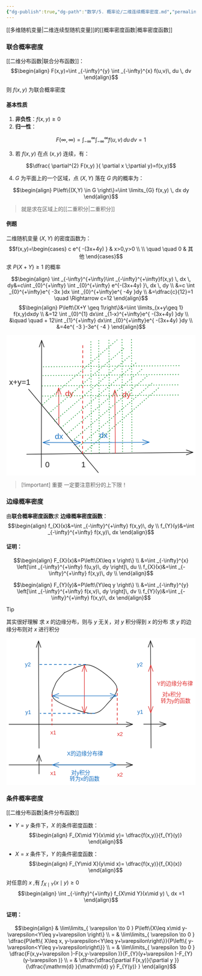```yaml
---
{"dg-publish":true,"dg-path":"数学/5. 概率论/二维连续概率密度.md","permalink":"/数学/5. 概率论/二维连续概率密度/","dgPassFrontmatter":true,"noteIcon":"","created":"2024-04-16T13:01:27.313+08:00","updated":"2025-04-14T11:45:19.440+08:00"}
---
```


[[多维随机变量\|二维连续型随机变量]]的[[概率密度函数\|概率密度函数]]
### 联合概率密度
[[二维分布函数\|联合分布函数]]：
$$\begin{align}
F(x,y)=\int _{-\infty}^{y} \int _{-\infty}^{x} f(u,v)\, du \, dv 
\end{align}$$

则 $f(x,y)$ 为联合概率密度
#### 基本性质
1. **非负性**：$f(x,y)\geq 0$
2. **归一性**：
 
 $$F(\infty,\infty)=\int _{-\infty}^{\infty} \int _{-\infty}^{\infty} f(u,v)\, du \, dv=1$$

3. 若 $f(x,y)$ 在点 $(x,y)$ 连续，有：

$$\dfrac{ \partial^{2} F(x,y) }{ \partial x \;\partial y}=f(x,y)$$
	
4.  $G$ 为平面上的一个区域，点 $(X,Y)$ 落在 $G$ 内的概率为：

$$\begin{align}
P\left\{(X,Y) \in G \right\}=\iint \limits_{G} f(x,y) \, dx dy
\end{align}$$

>就是求在区域上的[[二重积分\|二重积分]] 

#### 例题
二维随机变量 $(X,Y)$ 的密度函数为：
$$f(x,y)=\begin{cases}
c e^{ -(3x+4y) }  & x>0,y>0 \\ \\
\quad \quad 0 & 其他
\end{cases}$$
求 $P\left\{X+Y \right\}\geq 1$ 的概率

$$\begin{align}
\int _{-\infty}^{+\infty}\int _{-\infty}^{+\infty}f(x,y) \, dx  \, dy&=c\int _{0}^{+\infty} \int _{0}^{+\infty} e^{-(3x+4y)  }\, dx \, dy \\
&=c  \int _{0}^{+\infty}e^{ -3x }dx \int _{0}^{+\infty}e^{ -4y }dy \\
&=\dfrac{c}{12}=1  \quad  \Rightarrow c=12
\end{align}$$
$$\begin{align}
P\left\{X+Y \geq 1\right\}&=\iint \limits_{x+y\geq 1} f(x,y)dxdy \\
&=12 \int _{0}^{1} dx\int _{1-x}^{+\infty}e^{ -(3x+4y) }dy \\
&\quad \quad +   12\int _{1}^{+\infty} dx\int _{0}^{+\infty}e^{ -(3x+4y) }dy \\
&=4e^{ -3 }-3e^{ -4 }
\end{align}$$

<svg xmlns="http://www.w3.org/2000/svg" version="1.1" viewBox="0 0 677.4140452238789 501.04252578648834" width="677.4140452238789" height="501.04252578648834">  <!-- svg-source:excalidraw -->    <defs>    <style class="style-fonts">      @font-face {        font-family: "Virgil";        src: url("https://excalidraw.com/Virgil.woff2");      }      @font-face {        font-family: "Cascadia";        src: url("https://excalidraw.com/Cascadia.woff2");      }      @font-face {        font-family: "Assistant";        src: url("https://excalidraw.com/Assistant-Regular.woff2");      }    </style>      </defs>  <rect x="0" y="0" width="677.4140452238789" height="501.04252578648834" fill="#ffffff"></rect><g stroke-linecap="round"><g transform="translate(72.93601732777506 425.53853557862635) rotate(0 297.23901394805193 -3.4355888539308808)"><path d="M0 0 C127.48 -1.47, 254.97 -2.95, 594.48 -6.87 M0 0 C136.09 -1.57, 272.18 -3.15, 594.48 -6.87" stroke="#1e1e1e" stroke-width="2" fill="none"></path></g><g transform="translate(72.93601732777506 425.53853557862635) rotate(0 297.23901394805193 -3.4355888539308808)"><path d="M571.09 1.95 C576.1 0.06, 581.12 -1.83, 594.48 -6.87 M571.09 1.95 C576.44 -0.07, 581.8 -2.09, 594.48 -6.87" stroke="#1e1e1e" stroke-width="2" fill="none"></path></g><g transform="translate(72.93601732777506 425.53853557862635) rotate(0 297.23901394805193 -3.4355888539308808)"><path d="M570.89 -15.15 C575.95 -13.37, 581.01 -11.6, 594.48 -6.87 M570.89 -15.15 C576.29 -13.25, 581.69 -11.36, 594.48 -6.87" stroke="#1e1e1e" stroke-width="2" fill="none"></path></g></g><mask></mask><g stroke-linecap="round"><g transform="translate(125.1357188354823 472.4150987414514) rotate(0 0.6284646426929612 -226.8099440492656)"><path d="M0 0 C0.26 -93.21, 0.52 -186.43, 1.26 -453.62 M0 0 C0.29 -103.6, 0.57 -207.19, 1.26 -453.62" stroke="#1e1e1e" stroke-width="2" fill="none"></path></g><g transform="translate(125.1357188354823 472.4150987414514) rotate(0 0.6284646426929612 -226.8099440492656)"><path d="M9.74 -430.1 C8 -434.94, 6.25 -439.77, 1.26 -453.62 M9.74 -430.1 C7.8 -435.47, 5.87 -440.84, 1.26 -453.62" stroke="#1e1e1e" stroke-width="2" fill="none"></path></g><g transform="translate(125.1357188354823 472.4150987414514) rotate(0 0.6284646426929612 -226.8099440492656)"><path d="M-7.36 -430.15 C-5.59 -434.97, -3.82 -439.8, 1.26 -453.62 M-7.36 -430.15 C-5.39 -435.51, -3.42 -440.87, 1.26 -453.62" stroke="#1e1e1e" stroke-width="2" fill="none"></path></g></g><mask></mask><g stroke-linecap="round"><g transform="translate(79.5903103362948 193.11215612886076) rotate(0 124.7276036879598 148.9651848288138)"><path d="M0 0 C85.94 102.64, 171.88 205.28, 249.46 297.93 M0 0 C93.82 112.05, 187.64 224.11, 249.46 297.93" stroke="#1e1e1e" stroke-width="2" fill="none"></path></g></g><mask></mask><g transform="translate(10 152.30949123134997) rotate(0 38.1376953125 16.100000000000023)"><text x="0" y="25.760546874999996" font-family="Helvetica, Segoe UI Emoji" font-size="28px" fill="#1e1e1e" text-anchor="start" style="white-space: pre;" direction="ltr" dominant-baseline="alphabetic">x+y=1</text></g><g transform="translate(268.09233246175836 445.9295829563325) rotate(0 7.7861328125 16.100000000000023)"><text x="0" y="25.760546874999996" font-family="Helvetica, Segoe UI Emoji" font-size="28px" fill="#1e1e1e" text-anchor="start" style="white-space: pre;" direction="ltr" dominant-baseline="alphabetic">1</text></g><g stroke-linecap="round"><g transform="translate(272.8403781607931 422.9546413025257) rotate(0 0.3074912297925039 -197.73894732413885)"><path d="M0 0 C0.2 -125.85, 0.39 -251.7, 0.61 -395.48" stroke="#e03131" stroke-width="2.5" fill="none" stroke-dasharray="8 10"></path></g></g><mask></mask><g stroke-linecap="round"><g transform="translate(188.07260871961444 319.6901762082218) rotate(0 -0.3331432283880531 -65.49234231337289)"><path d="M0 0 C-0.17 -33.92, -0.35 -67.83, -0.67 -130.98 M0 0 C-0.22 -43.17, -0.44 -86.35, -0.67 -130.98" stroke="#e03131" stroke-width="2" fill="none"></path></g><g transform="translate(188.07260871961444 319.6901762082218) rotate(0 -0.3331432283880531 -65.49234231337289)"><path d="M8 -107.54 C5.76 -113.61, 3.51 -119.68, -0.67 -130.98 M8 -107.54 C5.15 -115.26, 2.29 -122.99, -0.67 -130.98" stroke="#e03131" stroke-width="2" fill="none"></path></g><g transform="translate(188.07260871961444 319.6901762082218) rotate(0 -0.3331432283880531 -65.49234231337289)"><path d="M-9.1 -107.45 C-6.91 -113.54, -4.73 -119.64, -0.67 -130.98 M-9.1 -107.45 C-6.32 -115.21, -3.54 -122.96, -0.67 -130.98" stroke="#e03131" stroke-width="2" fill="none"></path></g></g><mask></mask><g stroke-linecap="round"><g transform="translate(131.16829451116791 383.33164915130556) rotate(0 67.4478666178477 0.19663617335174877)"><path d="M0 0 C44.14 0.13, 88.28 0.26, 134.9 0.39 M0 0 C39.93 0.12, 79.86 0.23, 134.9 0.39" stroke="#1971c2" stroke-width="2" fill="none"></path></g><g transform="translate(131.16829451116791 383.33164915130556) rotate(0 67.4478666178477 0.19663617335174877)"><path d="M23.52 -8.48 C15.82 -5.71, 8.13 -2.93, 0 0 M23.52 -8.48 C16.56 -5.97, 9.59 -3.46, 0 0" stroke="#1971c2" stroke-width="2" fill="none"></path></g><g transform="translate(131.16829451116791 383.33164915130556) rotate(0 67.4478666178477 0.19663617335174877)"><path d="M23.47 8.62 C15.79 5.8, 8.11 2.98, 0 0 M23.47 8.62 C16.52 6.07, 9.57 3.52, 0 0" stroke="#1971c2" stroke-width="2" fill="none"></path></g><g transform="translate(131.16829451116791 383.33164915130556) rotate(0 67.4478666178477 0.19663617335174877)"><path d="M111.38 8.88 C119.07 6.1, 126.77 3.32, 134.9 0.39 M111.38 8.88 C118.34 6.36, 125.3 3.85, 134.9 0.39" stroke="#1971c2" stroke-width="2" fill="none"></path></g><g transform="translate(131.16829451116791 383.33164915130556) rotate(0 67.4478666178477 0.19663617335174877)"><path d="M111.43 -8.23 C119.11 -5.41, 126.79 -2.59, 134.9 0.39 M111.43 -8.23 C118.38 -5.67, 125.32 -3.12, 134.9 0.39" stroke="#1971c2" stroke-width="2" fill="none"></path></g></g><mask></mask><g transform="translate(139.04361624280227 445.65827524720044) rotate(0 7.7861328125 16.100000000000023)"><text x="0" y="25.760546874999996" font-family="Helvetica, Segoe UI Emoji" font-size="28px" fill="#1e1e1e" text-anchor="start" style="white-space: pre;" direction="ltr" dominant-baseline="alphabetic">0</text></g><g stroke-linecap="round"><g transform="translate(276.36475754066714 384.4987995180495) rotate(0 117.25617055013254 -1.081708396576687)"><path d="M0 0 C50.82 -0.47, 101.64 -0.94, 234.51 -2.16 M0 0 C86.15 -0.79, 172.31 -1.59, 234.51 -2.16" stroke="#1971c2" stroke-width="2" fill="none"></path></g><g transform="translate(276.36475754066714 384.4987995180495) rotate(0 117.25617055013254 -1.081708396576687)"><path d="M211.1 6.6 C216.17 4.7, 221.25 2.8, 234.51 -2.16 M211.1 6.6 C219.7 3.38, 228.3 0.16, 234.51 -2.16" stroke="#1971c2" stroke-width="2" fill="none"></path></g><g transform="translate(276.36475754066714 384.4987995180495) rotate(0 117.25617055013254 -1.081708396576687)"><path d="M210.94 -10.5 C216.05 -8.69, 221.16 -6.89, 234.51 -2.16 M210.94 -10.5 C219.6 -7.44, 228.26 -4.37, 234.51 -2.16" stroke="#1971c2" stroke-width="2" fill="none"></path></g></g><mask></mask><g stroke-linecap="round"><g transform="translate(389.97642326193454 422.0125985537918) rotate(0 -0.8704092028526702 -112.72073869367318)"><path d="M0 0 C-0.57 -74.02, -1.14 -148.04, -1.74 -225.44 M0 0 C-0.5 -64.25, -0.99 -128.5, -1.74 -225.44" stroke="#e03131" stroke-width="2" fill="none"></path></g><g transform="translate(389.97642326193454 422.0125985537918) rotate(0 -0.8704092028526702 -112.72073869367318)"><path d="M6.99 -202.02 C4.12 -209.71, 1.26 -217.4, -1.74 -225.44 M6.99 -202.02 C4.5 -208.69, 2.01 -215.37, -1.74 -225.44" stroke="#e03131" stroke-width="2" fill="none"></path></g><g transform="translate(389.97642326193454 422.0125985537918) rotate(0 -0.8704092028526702 -112.72073869367318)"><path d="M-10.11 -201.88 C-7.36 -209.62, -4.61 -217.35, -1.74 -225.44 M-10.11 -201.88 C-7.72 -208.6, -5.34 -215.31, -1.74 -225.44" stroke="#e03131" stroke-width="2" fill="none"></path></g></g><mask></mask><g transform="translate(210.2548571435218 192.60909552399698) rotate(0 14.7861328125 16.100000000000023)"><text x="0" y="25.760546874999996" font-family="Helvetica, Segoe UI Emoji" font-size="28px" fill="#e03131" text-anchor="start" style="white-space: pre;" direction="ltr" dominant-baseline="alphabetic">dy</text></g><g transform="translate(414.8009740277312 196.60104731338743) rotate(0 14.7861328125 16.100000000000023)"><text x="0" y="25.760546874999996" font-family="Helvetica, Segoe UI Emoji" font-size="28px" fill="#e03131" text-anchor="start" style="white-space: pre;" direction="ltr" dominant-baseline="alphabetic">dy</text></g><g transform="translate(173.6092680008269 345.4983840738307) rotate(0 14.7861328125 16.100000000000023)"><text x="0" y="25.760546874999996" font-family="Helvetica, Segoe UI Emoji" font-size="28px" fill="#1971c2" text-anchor="start" style="white-space: pre;" direction="ltr" dominant-baseline="alphabetic">dx</text></g><g transform="translate(332.87401533789034 341.6292598950738) rotate(0 14.7861328125 16.100000000000023)"><text x="0" y="25.760546874999996" font-family="Helvetica, Segoe UI Emoji" font-size="28px" fill="#1971c2" text-anchor="start" style="white-space: pre;" direction="ltr" dominant-baseline="alphabetic">dx</text></g><g stroke-linecap="round"><g transform="translate(129.34657835952476 247.92457482606437) rotate(0 133.93850009713083 -115.88307272555937)"><path d="M0 0 C85.5 -73.97, 170.99 -147.94, 267.88 -231.77" stroke="#2f9e44" stroke-width="2.5" fill="none" stroke-dasharray="1.5 8"></path></g></g><mask></mask><g stroke-linecap="round"><g transform="translate(152.66765450086586 278.9667876558558) rotate(0 133.93850009713083 -115.88307272555937)"><path d="M0 0 C72.94 -63.1, 145.87 -126.21, 267.88 -231.77" stroke="#2f9e44" stroke-width="2.5" fill="none" stroke-dasharray="1.5 8"></path></g></g><mask></mask><g stroke-linecap="round"><g transform="translate(172.57452218675598 307.1726557267914) rotate(0 133.93850009713083 -115.88307272555937)"><path d="M0 0 C73.25 -63.37, 146.49 -126.75, 267.88 -231.77" stroke="#2f9e44" stroke-width="2.5" fill="none" stroke-dasharray="1.5 8"></path></g></g><mask></mask><g stroke-linecap="round"><g transform="translate(196.2632117372441 330.7300795049762) rotate(0 133.93850009713083 -115.88307272555937)"><path d="M0 0 C83.79 -72.49, 167.58 -144.99, 267.88 -231.77" stroke="#2f9e44" stroke-width="2.5" fill="none" stroke-dasharray="1.5 8"></path></g></g><mask></mask><g stroke-linecap="round"><g transform="translate(217.53588398703505 353.44710804195915) rotate(0 133.93850009713083 -115.88307272555937)"><path d="M0 0 C96.48 -83.47, 192.95 -166.94, 267.88 -231.77" stroke="#2f9e44" stroke-width="2.5" fill="none" stroke-dasharray="1.5 8"></path></g></g><mask></mask><g stroke-linecap="round"><g transform="translate(236.54981549945205 377.5035408391507) rotate(0 133.93850009713083 -115.88307272555937)"><path d="M0 0 C90.62 -78.41, 181.24 -156.81, 267.88 -231.77" stroke="#2f9e44" stroke-width="2.5" fill="none" stroke-dasharray="1.5 8"></path></g></g><mask></mask><g stroke-linecap="round"><g transform="translate(253.90927027478256 402.87302087204375) rotate(0 133.93850009713083 -115.88307272555937)"><path d="M0 0 C87.49 -75.69, 174.97 -151.39, 267.88 -231.77" stroke="#2f9e44" stroke-width="2.5" fill="none" stroke-dasharray="1.5 8"></path></g></g><mask></mask><g stroke-linecap="round"><g transform="translate(277.5980463836436 419.86486223823067) rotate(0 133.93850009713083 -115.88307272555937)"><path d="M0 0 C61.74 -53.41, 123.47 -106.83, 267.88 -231.77" stroke="#2f9e44" stroke-width="2.5" fill="none" stroke-dasharray="1.5 8"></path></g></g><mask></mask><g stroke-linecap="round"><g transform="translate(132.3688596438933 112.78262267147738) rotate(0 246.42036056569896 -1.8423955880635958)"><path d="M0 0 C119.78 -0.9, 239.55 -1.79, 492.84 -3.68" stroke="#2f9e44" stroke-width="2.5" fill="none" stroke-dasharray="1.5 8"></path></g></g><mask></mask><g stroke-linecap="round"><g transform="translate(130.52647923669656 144.26913791943753) rotate(0 246.42036056569896 -1.8423955880635958)"><path d="M0 0 C106.12 -0.79, 212.25 -1.59, 492.84 -3.68" stroke="#2f9e44" stroke-width="2.5" fill="none" stroke-dasharray="1.5 8"></path></g></g><mask></mask><g stroke-linecap="round"><g transform="translate(128.18662181079753 181.26445590138906) rotate(0 246.42036056569896 -1.8423955880635958)"><path d="M0 0 C160.23 -1.2, 320.47 -2.4, 492.84 -3.68" stroke="#2f9e44" stroke-width="2.5" fill="none" stroke-dasharray="1.5 8"></path></g></g><mask></mask><g stroke-linecap="round"><g transform="translate(129.40260927488362 217.50437393061952) rotate(0 246.42036056569896 -1.8423955880635958)"><path d="M0 0 C139.62 -1.04, 279.24 -2.09, 492.84 -3.68" stroke="#2f9e44" stroke-width="2.5" fill="none" stroke-dasharray="1.5 8"></path></g></g><mask></mask><g stroke-linecap="round"><g transform="translate(304.32809957480686 423.6974644746497) rotate(0 -0.9716913567776828 -203.08175216984296)"><path d="M0 0 C-0.59 -123.89, -1.19 -247.78, -1.94 -406.16" stroke="#2f9e44" stroke-width="2.5" fill="none" stroke-dasharray="1.5 8"></path></g></g><mask></mask><g stroke-linecap="round"><g transform="translate(332.58458703153246 420.005082955498) rotate(0 -0.9716913567776828 -203.08175216984296)"><path d="M0 0 C-0.71 -148.95, -1.43 -297.9, -1.94 -406.16" stroke="#2f9e44" stroke-width="2.5" fill="none" stroke-dasharray="1.5 8"></path></g></g><mask></mask><g stroke-linecap="round"><g transform="translate(369.06666590846316 418.60834077113896) rotate(0 -0.9716913567776828 -203.08175216984296)"><path d="M0 0 C-0.54 -113.84, -1.09 -227.67, -1.94 -406.16" stroke="#2f9e44" stroke-width="2.5" fill="none" stroke-dasharray="1.5 8"></path></g></g><mask></mask><g stroke-linecap="round"><g transform="translate(415.7949196826903 416.1635043396859) rotate(0 -0.9716913567776828 -203.08175216984296)"><path d="M0 0 C-0.59 -124.35, -1.19 -248.7, -1.94 -406.16" stroke="#2f9e44" stroke-width="2.5" fill="none" stroke-dasharray="1.5 8"></path></g></g><mask></mask><g stroke-linecap="round"><g transform="translate(449.49179960624997 416.1635043396859) rotate(0 -0.9716913567776828 -203.08175216984296)"><path d="M0 0 C-0.41 -86.61, -0.83 -173.22, -1.94 -406.16" stroke="#2f9e44" stroke-width="2.5" fill="none" stroke-dasharray="1.5 8"></path></g></g><mask></mask></svg>


>[!important] 重要
>一定要注意积分的上下限！

### 边缘概率密度
由**联合概率密度函数**求 **边缘概率密度函数**：
$$\begin{align}
f_{X}(x)&=\int _{-\infty}^{+\infty} f(x,y)\, dy \\ 
f_{Y}(y)&=\int _{-\infty}^{+\infty} f(x,y)\, dx
\end{align}$$

#### 证明：
$$\begin{align}
F_{X}(x)&=P\left\{X\leq x \right\} \\
&=\int _{-\infty}^{x} \left[\int _{-\infty}^{+\infty} f(u,y)\, dy \right]\, du  \\
f_{X}(x)&=\int _{-\infty}^{+\infty} f(x,y)\, dy \\ 
\end{align}$$

$$\begin{align}
F_{Y}(y)&=P\left\{Y\leq y \right\} \\
&=\int _{-\infty}^{y} \left[\int _{-\infty}^{+\infty} f(x,v)\, dy \right]\, dv  \\ 
f_{Y}(y)&=\int _{-\infty}^{+\infty} f(x,y)\, dx
\end{align}$$


>[!tip] 
>其实很好理解
>求 $x$ 的边缘分布，则与 $y$ 无关，对 $y$ 积分得到 $x$ 的分布
>求 $y$ 的边缘分布则对 $x$ 进行积分

<svg xmlns="http://www.w3.org/2000/svg" version="1.1" viewBox="0 0 700.553676655589 541.9448717464657" width="700.553676655589" height="541.9448717464657">  <!-- svg-source:excalidraw -->    <defs>    <style class="style-fonts">      @font-face {        font-family: "Virgil";        src: url("https://excalidraw.com/Virgil.woff2");      }      @font-face {        font-family: "Cascadia";        src: url("https://excalidraw.com/Cascadia.woff2");      }      @font-face {        font-family: "Assistant";        src: url("https://excalidraw.com/Assistant-Regular.woff2");      }    </style>      </defs>  <rect x="0" y="0" width="700.553676655589" height="541.9448717464657" fill="#ffffff"></rect><g stroke-linecap="round"><g transform="translate(121.11106471011522 406.92982717113773) rotate(0 -0.9746671977796382 -198.09942145096647)"><path d="M0 0 C-0.32 -66.03, -1.62 -330.17, -1.95 -396.2 M0 0 C-0.32 -66.03, -1.62 -330.17, -1.95 -396.2" stroke="#1e1e1e" stroke-width="2" fill="none"></path></g><g transform="translate(121.11106471011522 406.92982717113773) rotate(0 -0.9746671977796382 -198.09942145096647)"><path d="M6.72 -372.75 C4.91 -377.64, 3.1 -382.53, -1.95 -396.2 M6.72 -372.75 C4.19 -379.59, 1.66 -386.44, -1.95 -396.2" stroke="#1e1e1e" stroke-width="2" fill="none"></path></g><g transform="translate(121.11106471011522 406.92982717113773) rotate(0 -0.9746671977796382 -198.09942145096647)"><path d="M-10.38 -372.66 C-8.62 -377.57, -6.87 -382.48, -1.95 -396.2 M-10.38 -372.66 C-7.92 -379.53, -5.46 -386.4, -1.95 -396.2" stroke="#1e1e1e" stroke-width="2" fill="none"></path></g></g><mask></mask><g stroke-linecap="round"><g transform="translate(10 318.72320068059526) rotate(0 228.55753045333063 0)"><path d="M0 0 C76.19 0, 380.93 0, 457.12 0 M0 0 C76.19 0, 380.93 0, 457.12 0" stroke="#1e1e1e" stroke-width="2" fill="none"></path></g><g transform="translate(10 318.72320068059526) rotate(0 228.55753045333063 0)"><path d="M433.62 8.55 C438.73 6.69, 443.84 4.83, 457.12 0 M433.62 8.55 C442.89 5.18, 452.16 1.8, 457.12 0" stroke="#1e1e1e" stroke-width="2" fill="none"></path></g><g transform="translate(10 318.72320068059526) rotate(0 228.55753045333063 0)"><path d="M433.62 -8.55 C438.73 -6.69, 443.84 -4.83, 457.12 0 M433.62 -8.55 C442.89 -5.18, 452.16 -1.8, 457.12 0" stroke="#1e1e1e" stroke-width="2" fill="none"></path></g></g><mask></mask><g stroke-linecap="round"><g transform="translate(215.65310829564123 127.20275069087529) rotate(0 77.7290745785362 62.134511847244084)"><path d="M0 0 C15.51 -4.47, 61.24 -34.84, 93.08 -26.8 C124.92 -18.76, 179.82 24.94, 191.03 48.25 C202.24 71.56, 175.93 95.92, 160.33 113.06 C144.74 130.2, 130.12 153.18, 97.47 151.07 C64.81 148.96, -13.65 118.42, -35.58 100.39 C-57.5 82.36, -40.04 59.62, -34.11 42.88 C-28.18 26.15, -5.69 7.15, 0 0 M0 0 C15.51 -4.47, 61.24 -34.84, 93.08 -26.8 C124.92 -18.76, 179.82 24.94, 191.03 48.25 C202.24 71.56, 175.93 95.92, 160.33 113.06 C144.74 130.2, 130.12 153.18, 97.47 151.07 C64.81 148.96, -13.65 118.42, -35.58 100.39 C-57.5 82.36, -40.04 59.62, -34.11 42.88 C-28.18 26.15, -5.69 7.15, 0 0" stroke="#1e1e1e" stroke-width="2" fill="none"></path></g></g><mask></mask><g stroke-linecap="round"><g transform="translate(168.86933979235198 208.09942138372026) rotate(0 -5.684341886080802e-14 56.53021561472042)"><path d="M0 0 C0 18.84, 0 94.22, 0 113.06" stroke="#e03131" stroke-width="2.5" fill="none" stroke-dasharray="8 10"></path></g></g><mask></mask><g stroke-linecap="round"><g transform="translate(410.4785123005263 186.65690365140108) rotate(0 0.05311831005747081 65.05848131681705)"><path d="M0 0 C0.02 21.69, 0.09 108.43, 0.11 130.12" stroke="#e03131" stroke-width="2.5" fill="none" stroke-dasharray="8 10"></path></g></g><mask></mask><g stroke-linecap="round"><g transform="translate(293.625713147615 97.47560996307857) rotate(0 -86.74464175575656 0)"><path d="M0 0 C-28.91 0, -144.57 0, -173.49 0" stroke="#1971c2" stroke-width="2.5" fill="none" stroke-dasharray="8 10"></path></g></g><mask></mask><g stroke-linecap="round"><g transform="translate(326.2767590974506 278.27484927228943) rotate(0 -100.63351279810854 0)"><path d="M0 0 C-33.54 0, -167.72 0, -201.27 0" stroke="#1971c2" stroke-width="2.5" fill="none" stroke-dasharray="8 10"></path></g></g><mask></mask><g transform="translate(163.0604633532073 337.20278281464107) rotate(0 10.5615234375 11.5)"><text x="0" y="18.400390625" font-family="Helvetica, Segoe UI Emoji" font-size="20px" fill="#e03131" text-anchor="start" style="white-space: pre;" direction="ltr" dominant-baseline="alphabetic">x1</text></g><g transform="translate(409.94150262129915 342.7193008553486) rotate(0 10.5615234375 11.5)"><text x="0" y="18.400390625" font-family="Helvetica, Segoe UI Emoji" font-size="20px" fill="#e03131" text-anchor="start" style="white-space: pre;" direction="ltr" dominant-baseline="alphabetic">x2</text></g><g transform="translate(69.22025981702313 86.46199269848148) rotate(0 10.5615234375 11.5)"><text x="0" y="18.400390625" font-family="Helvetica, Segoe UI Emoji" font-size="20px" fill="#1971c2" text-anchor="start" style="white-space: pre;" direction="ltr" dominant-baseline="alphabetic">y2</text></g><g transform="translate(70.5263479132401 262.36847720197784) rotate(0 10.5615234375 11.5)"><text x="0" y="18.400390625" font-family="Helvetica, Segoe UI Emoji" font-size="20px" fill="#1971c2" text-anchor="start" style="white-space: pre;" direction="ltr" dominant-baseline="alphabetic">y1</text></g><g stroke-linecap="round"><g transform="translate(288.75240928248354 100.39959549453488) rotate(0 0 88.20663452148392)"><path d="M0 0 C0 29.4, 0 147.01, 0 176.41 M0 0 C0 29.4, 0 147.01, 0 176.41" stroke="#e03131" stroke-width="2" fill="none"></path></g><g transform="translate(288.75240928248354 100.39959549453488) rotate(0 0 88.20663452148392)"><path d="M8.55 23.49 C6.71 18.44, 4.87 13.39, 0 0 M8.55 23.49 C5.76 15.83, 2.97 8.17, 0 0" stroke="#e03131" stroke-width="2" fill="none"></path></g><g transform="translate(288.75240928248354 100.39959549453488) rotate(0 0 88.20663452148392)"><path d="M-8.55 23.49 C-6.71 18.44, -4.87 13.39, 0 0 M-8.55 23.49 C-5.76 15.83, -2.97 8.17, 0 0" stroke="#e03131" stroke-width="2" fill="none"></path></g><g transform="translate(288.75240928248354 100.39959549453488) rotate(0 0 88.20663452148392)"><path d="M-8.55 152.92 C-6.71 157.97, -4.87 163.02, 0 176.41 M-8.55 152.92 C-5.76 160.58, -2.97 168.24, 0 176.41" stroke="#e03131" stroke-width="2" fill="none"></path></g><g transform="translate(288.75240928248354 100.39959549453488) rotate(0 0 88.20663452148392)"><path d="M8.55 152.92 C6.71 157.97, 4.87 163.02, 0 176.41 M8.55 152.92 C5.76 160.58, 2.97 168.24, 0 176.41" stroke="#e03131" stroke-width="2" fill="none"></path></g></g><mask></mask><g stroke-linecap="round"><g transform="translate(407.6607794510692 213.53806338361846) rotate(0 -118.45028525904638 0)"><path d="M0 0 C-39.48 0, -197.42 0, -236.9 0 M0 0 C-39.48 0, -197.42 0, -236.9 0" stroke="#1971c2" stroke-width="2" fill="none"></path></g><g transform="translate(407.6607794510692 213.53806338361846) rotate(0 -118.45028525904638 0)"><path d="M-23.49 8.55 C-14.77 5.37, -6.04 2.2, 0 0 M-23.49 8.55 C-17.02 6.2, -10.55 3.84, 0 0" stroke="#1971c2" stroke-width="2" fill="none"></path></g><g transform="translate(407.6607794510692 213.53806338361846) rotate(0 -118.45028525904638 0)"><path d="M-23.49 -8.55 C-14.77 -5.37, -6.04 -2.2, 0 0 M-23.49 -8.55 C-17.02 -6.2, -10.55 -3.84, 0 0" stroke="#1971c2" stroke-width="2" fill="none"></path></g><g transform="translate(407.6607794510692 213.53806338361846) rotate(0 -118.45028525904638 0)"><path d="M-213.41 -8.55 C-222.13 -5.37, -230.86 -2.2, -236.9 0 M-213.41 -8.55 C-219.88 -6.2, -226.35 -3.84, -236.9 0" stroke="#1971c2" stroke-width="2" fill="none"></path></g><g transform="translate(407.6607794510692 213.53806338361846) rotate(0 -118.45028525904638 0)"><path d="M-213.41 8.55 C-222.13 5.37, -230.86 2.2, -236.9 0 M-213.41 8.55 C-219.88 6.2, -226.35 3.84, -236.9 0" stroke="#1971c2" stroke-width="2" fill="none"></path></g></g><mask></mask><g stroke-linecap="round"><g transform="translate(121.11106553840136 501.75966096115917) rotate(0 0 -35.04040512784286)"><path d="M0 0 C0 -11.68, 0 -58.4, 0 -70.08 M0 0 C0 -11.68, 0 -58.4, 0 -70.08" stroke="#1e1e1e" stroke-width="2" fill="none"></path></g><g transform="translate(121.11106553840136 501.75966096115917) rotate(0 0 -35.04040512784286)"><path d="M8.55 -46.59 C5.51 -54.94, 2.47 -63.29, 0 -70.08 M8.55 -46.59 C6.13 -53.23, 3.72 -59.87, 0 -70.08" stroke="#1e1e1e" stroke-width="2" fill="none"></path></g><g transform="translate(121.11106553840136 501.75966096115917) rotate(0 0 -35.04040512784286)"><path d="M-8.55 -46.59 C-5.51 -54.94, -2.47 -63.29, 0 -70.08 M-8.55 -46.59 C-6.13 -53.23, -3.72 -59.87, 0 -70.08" stroke="#1e1e1e" stroke-width="2" fill="none"></path></g></g><mask></mask><g stroke-linecap="round"><g transform="translate(10.000000828286147 468.4412782773434) rotate(0 228.55753045333063 0)"><path d="M0 0 C76.19 0, 380.93 0, 457.12 0 M0 0 C76.19 0, 380.93 0, 457.12 0" stroke="#1e1e1e" stroke-width="2" fill="none"></path></g><g transform="translate(10.000000828286147 468.4412782773434) rotate(0 228.55753045333063 0)"><path d="M433.62 8.55 C441.87 5.55, 450.13 2.54, 457.12 0 M433.62 8.55 C442.96 5.15, 452.29 1.76, 457.12 0" stroke="#1e1e1e" stroke-width="2" fill="none"></path></g><g transform="translate(10.000000828286147 468.4412782773434) rotate(0 228.55753045333063 0)"><path d="M433.62 -8.55 C441.87 -5.55, 450.13 -2.54, 457.12 0 M433.62 -8.55 C442.96 -5.15, 452.29 -1.76, 457.12 0" stroke="#1e1e1e" stroke-width="2" fill="none"></path></g></g><mask></mask><g transform="translate(163.06046418149344 486.9208604113883) rotate(0 10.5615234375 11.5)"><text x="0" y="18.400390625" font-family="Helvetica, Segoe UI Emoji" font-size="20px" fill="#e03131" text-anchor="start" style="white-space: pre;" direction="ltr" dominant-baseline="alphabetic">x1</text></g><g transform="translate(409.94150344958484 492.4373784520958) rotate(0 10.5615234375 11.5)"><text x="0" y="18.400390625" font-family="Helvetica, Segoe UI Emoji" font-size="20px" fill="#e03131" text-anchor="start" style="white-space: pre;" direction="ltr" dominant-baseline="alphabetic">x2</text></g><g stroke-linecap="round"><g transform="translate(407.66078027935487 468.44720734011935) rotate(0 -118.45028525904638 0)"><path d="M0 0 C-39.48 0, -197.42 0, -236.9 0 M0 0 C-39.48 0, -197.42 0, -236.9 0" stroke="#1971c2" stroke-width="2" fill="none"></path></g><g transform="translate(407.66078027935487 468.44720734011935) rotate(0 -118.45028525904638 0)"><path d="M-23.49 8.55 C-15.57 5.67, -7.64 2.78, 0 0 M-23.49 8.55 C-18.22 6.63, -12.95 4.71, 0 0" stroke="#1971c2" stroke-width="2" fill="none"></path></g><g transform="translate(407.66078027935487 468.44720734011935) rotate(0 -118.45028525904638 0)"><path d="M-23.49 -8.55 C-15.57 -5.67, -7.64 -2.78, 0 0 M-23.49 -8.55 C-18.22 -6.63, -12.95 -4.71, 0 0" stroke="#1971c2" stroke-width="2" fill="none"></path></g><g transform="translate(407.66078027935487 468.44720734011935) rotate(0 -118.45028525904638 0)"><path d="M-213.41 -8.55 C-221.33 -5.67, -229.26 -2.78, -236.9 0 M-213.41 -8.55 C-218.68 -6.63, -223.95 -4.71, -236.9 0" stroke="#1971c2" stroke-width="2" fill="none"></path></g><g transform="translate(407.66078027935487 468.44720734011935) rotate(0 -118.45028525904638 0)"><path d="M-213.41 8.55 C-221.33 5.67, -229.26 2.78, -236.9 0 M-213.41 8.55 C-218.68 6.63, -223.95 4.71, -236.9 0" stroke="#1971c2" stroke-width="2" fill="none"></path></g></g><mask></mask><g stroke-linecap="round"><g transform="translate(535.3641455645843 406.19884290193295) rotate(0 -0.9746671977795813 -198.09942145096647)"><path d="M0 0 C-0.32 -66.03, -1.62 -330.17, -1.95 -396.2 M0 0 C-0.32 -66.03, -1.62 -330.17, -1.95 -396.2" stroke="#1e1e1e" stroke-width="2" fill="none"></path></g><g transform="translate(535.3641455645843 406.19884290193295) rotate(0 -0.9746671977795813 -198.09942145096647)"><path d="M6.72 -372.75 C3.67 -380.99, 0.63 -389.23, -1.95 -396.2 M6.72 -372.75 C3.77 -380.72, 0.83 -388.69, -1.95 -396.2" stroke="#1e1e1e" stroke-width="2" fill="none"></path></g><g transform="translate(535.3641455645843 406.19884290193295) rotate(0 -0.9746671977795813 -198.09942145096647)"><path d="M-10.38 -372.66 C-7.42 -380.94, -4.46 -389.21, -1.95 -396.2 M-10.38 -372.66 C-7.52 -380.66, -4.65 -388.66, -1.95 -396.2" stroke="#1e1e1e" stroke-width="2" fill="none"></path></g></g><mask></mask><g stroke-linecap="round"><g transform="translate(508.09369563076484 317.99221641138865) rotate(0 41.306640796295824 0)"><path d="M0 0 C13.77 0, 68.84 0, 82.61 0 M0 0 C13.77 0, 68.84 0, 82.61 0" stroke="#1e1e1e" stroke-width="2" fill="none"></path></g><g transform="translate(508.09369563076484 317.99221641138865) rotate(0 41.306640796295824 0)"><path d="M59.12 8.55 C67.57 5.48, 76.02 2.4, 82.61 0 M59.12 8.55 C63.92 6.8, 68.73 5.05, 82.61 0" stroke="#1e1e1e" stroke-width="2" fill="none"></path></g><g transform="translate(508.09369563076484 317.99221641138865) rotate(0 41.306640796295824 0)"><path d="M59.12 -8.55 C67.57 -5.48, 76.02 -2.4, 82.61 0 M59.12 -8.55 C63.92 -6.8, 68.73 -5.05, 82.61 0" stroke="#1e1e1e" stroke-width="2" fill="none"></path></g></g><mask></mask><g transform="translate(483.4733406714922 85.7310084292767) rotate(0 10.5615234375 11.5)"><text x="0" y="18.400390625" font-family="Helvetica, Segoe UI Emoji" font-size="20px" fill="#1971c2" text-anchor="start" style="white-space: pre;" direction="ltr" dominant-baseline="alphabetic">y2</text></g><g transform="translate(484.7794287677093 261.63749293277215) rotate(0 10.5615234375 11.5)"><text x="0" y="18.400390625" font-family="Helvetica, Segoe UI Emoji" font-size="20px" fill="#1971c2" text-anchor="start" style="white-space: pre;" direction="ltr" dominant-baseline="alphabetic">y1</text></g><g stroke-linecap="round"><g transform="translate(534.3366375535434 99.6686112253301) rotate(0 0 88.20663452148392)"><path d="M0 0 C0 29.4, 0 147.01, 0 176.41 M0 0 C0 29.4, 0 147.01, 0 176.41" stroke="#e03131" stroke-width="2" fill="none"></path></g><g transform="translate(534.3366375535434 99.6686112253301) rotate(0 0 88.20663452148392)"><path d="M8.55 23.49 C5.24 14.4, 1.93 5.3, 0 0 M8.55 23.49 C5.23 14.37, 1.91 5.24, 0 0" stroke="#e03131" stroke-width="2" fill="none"></path></g><g transform="translate(534.3366375535434 99.6686112253301) rotate(0 0 88.20663452148392)"><path d="M-8.55 23.49 C-5.24 14.4, -1.93 5.3, 0 0 M-8.55 23.49 C-5.23 14.37, -1.91 5.24, 0 0" stroke="#e03131" stroke-width="2" fill="none"></path></g><g transform="translate(534.3366375535434 99.6686112253301) rotate(0 0 88.20663452148392)"><path d="M-8.55 152.92 C-5.24 162.02, -1.93 171.11, 0 176.41 M-8.55 152.92 C-5.23 162.05, -1.91 171.17, 0 176.41" stroke="#e03131" stroke-width="2" fill="none"></path></g><g transform="translate(534.3366375535434 99.6686112253301) rotate(0 0 88.20663452148392)"><path d="M8.55 152.92 C5.24 162.02, 1.93 171.11, 0 176.41 M8.55 152.92 C5.23 162.05, 1.91 171.17, 0 176.41" stroke="#e03131" stroke-width="2" fill="none"></path></g></g><mask></mask><g transform="translate(557.213832905589 157.22320111769932) rotate(0 66.669921875 11.5)"><text x="0" y="18.400390625" font-family="Helvetica, Segoe UI Emoji" font-size="20px" fill="#e03131" text-anchor="start" style="white-space: pre;" direction="ltr" dominant-baseline="alphabetic">Y的边缘分布律</text></g><g transform="translate(224.64018800932513 414.6088382191274) rotate(0 66.669921875 11.5)"><text x="0" y="18.400390625" font-family="Helvetica, Segoe UI Emoji" font-size="20px" fill="#1971c2" text-anchor="start" style="white-space: pre;" direction="ltr" dominant-baseline="alphabetic">X的边缘分布律</text></g><g transform="translate(571.3185673365517 197.08779623166993) rotate(0 55 23)"><text x="0" y="18.400390625" font-family="Helvetica, Segoe UI Emoji" font-size="20px" fill="#e03131" text-anchor="start" style="white-space: pre;" direction="ltr" dominant-baseline="alphabetic">   对x积分</text><text x="0" y="41.400390625" font-family="Helvetica, Segoe UI Emoji" font-size="20px" fill="#e03131" text-anchor="start" style="white-space: pre;" direction="ltr" dominant-baseline="alphabetic">转为y的函数</text></g><g transform="translate(234.5955302785951 485.94487174646565) rotate(0 55 23)"><text x="0" y="18.400390625" font-family="Helvetica, Segoe UI Emoji" font-size="20px" fill="#1971c2" text-anchor="start" style="white-space: pre;" direction="ltr" dominant-baseline="alphabetic">    对y积分</text><text x="0" y="41.400390625" font-family="Helvetica, Segoe UI Emoji" font-size="20px" fill="#1971c2" text-anchor="start" style="white-space: pre;" direction="ltr" dominant-baseline="alphabetic">转为x的函数</text></g></svg>


### 条件概率密度
[[二维分布函数\|条件分布函数]]
- $Y=y$ 条件下，$X$ 的条件密度函数：
$$\begin{align}
F_{X\mid Y}(x\mid y)= \dfrac{f(x,y)}{f_{Y}(y)} 
\end{align}$$

- $X=x$ 条件下，$Y$ 的条件密度函数：
$$\begin{align}
F_{Y\mid X}(y\mid x)= \dfrac{f(x,y)}{f_{X}(x)}
\end{align}$$

对任意的 $x$ ,有 $f_{X\mid Y}(x\mid y)\geq 0$
$$\begin{align}
\int _{-\infty}^{+\infty} f_{X\mid Y}(x\mid y) \, dx =1
\end{align}$$

#### 证明：

$$\begin{align}
 & \lim\limits_{ \varepsilon \to 0 } P\left\{X\leq x\mid y-\varepsilon<Y\leq y+\varepsilon \right\} \\
= & \lim\limits_{ \varepsilon \to 0 } \dfrac{P\left\{ X\leq x, y-\varepsilon<Y\leq y+\varepsilon\right\}}{P\left\{ y-\varepsilon<Y\leq y+\varepsilon\right\}} \\
= & \lim\limits_{ \varepsilon  \to 0 } \dfrac{F(x,y+\varepsilon )-F(x,y-\varepsilon )}{F_{Y}(y+\varepsilon )-F_{Y}(y-\varepsilon )} \\
= & \dfrac{\dfrac{\partial F(x,y)}{\partial y }}{\dfrac{\mathrm{d} }{\mathrm{d} y} F_{Y(y)} }
\end{align}$$


